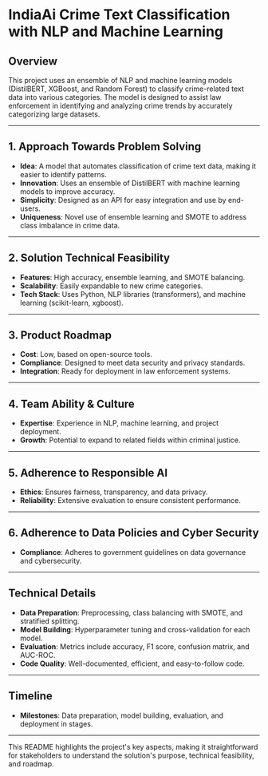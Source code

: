 # IndiaAi Crime Text Classification with NLP and Machine Learning

## Overview
This project uses an ensemble of NLP and machine learning models (DistilBERT, XGBoost, and Random Forest) to classify crime-related text data into various categories. The model is designed to assist law enforcement in identifying and analyzing crime trends by accurately categorizing large datasets.

---

## 1. Approach Towards Problem Solving
- **Idea**: A model that automates classification of crime text data, making it easier to identify patterns.
- **Innovation**: Uses an ensemble of DistilBERT with machine learning models to improve accuracy.
- **Simplicity**: Designed as an API for easy integration and use by end-users.
- **Uniqueness**: Novel use of ensemble learning and SMOTE to address class imbalance in crime data.

---

## 2. Solution Technical Feasibility
- **Features**: High accuracy, ensemble learning, and SMOTE balancing.
- **Scalability**: Easily expandable to new crime categories.
- **Tech Stack**: Uses Python, NLP libraries (transformers), and machine learning (scikit-learn, xgboost).

---

## 3. Product Roadmap
- **Cost**: Low, based on open-source tools.
- **Compliance**: Designed to meet data security and privacy standards.
- **Integration**: Ready for deployment in law enforcement systems.

---

## 4. Team Ability & Culture
- **Expertise**: Experience in NLP, machine learning, and project deployment.
- **Growth**: Potential to expand to related fields within criminal justice.

---

## 5. Adherence to Responsible AI
- **Ethics**: Ensures fairness, transparency, and data privacy.
- **Reliability**: Extensive evaluation to ensure consistent performance.

---

## 6. Adherence to Data Policies and Cyber Security
- **Compliance**: Adheres to government guidelines on data governance and cybersecurity.

---

## Technical Details
- **Data Preparation**: Preprocessing, class balancing with SMOTE, and stratified splitting.
- **Model Building**: Hyperparameter tuning and cross-validation for each model.
- **Evaluation**: Metrics include accuracy, F1 score, confusion matrix, and AUC-ROC.
- **Code Quality**: Well-documented, efficient, and easy-to-follow code.

---

## Timeline
- **Milestones**: Data preparation, model building, evaluation, and deployment in stages.

---

This README highlights the project's key aspects, making it straightforward for stakeholders to understand the solution's purpose, technical feasibility, and roadmap.
